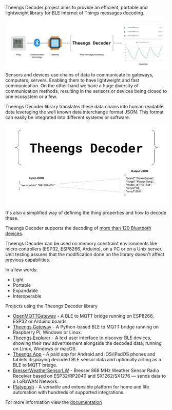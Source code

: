 Theengs Decoder project aims to provide an efficient, portable and lightweight library for BLE Internet of Things messages decoding.

![Iot](https://github.com/theengs/decoder/raw/development//docs/img/Theengs_decoder_iot_chain.jpg)

Sensors and devices use chains of data to communicate to gateways, computers, servers. Enabling them to have lightweight and fast communication.
On the other hand we have a huge diversity of communication methods, resulting in the sensors or devices being closed to one ecosystem or a few.

Theengs Decoder library translates these data chains into human readable data leveraging the well known data interchange format JSON. This format can easily be integrated into different systems or software.

![Overview](https://github.com/theengs/decoder/raw/development//docs/img/Theengs_decoder.jpg)

It's also a simplified way of defining the thing properties and how to decode these.

Theengs Decoder supports the decoding of [more than 120 Bluetooth devices](https://decoder.theengs.io/devices/devices.html).

Theengs Decoder can be used on memory constraint environments like micro controllers (ESP32, ESP8266, Arduino), on a PC or on a Unix server.
Unit testing assures that the modification done on the library doesn't affect previous capabilities.

In a few words:
* Light
* Portable
* Expandable
* Interoperable

Projects using the Theengs Decoder library
* [OpenMQTTGateway](https://github.com/1technophile/OpenMQTTGateway) - A BLE to MQTT bridge running on ESP8266, ESP32 or Arduino boards.
* [Theengs Gateway](https://github.com/theengs/gateway) - A Python-based BLE to MQTT bridge running on Raspberry Pi, Windows or Linux.
* [Theengs Explorer](https://github.com/theengs/explorer) - A text user interface to discover BLE devices, showing their raw advertisement alongside the decoded data; running on Linux, Windows or macOS.
* [Theengs App](https://github.com/theengs/app) - A paid app for Android and iOS/iPadOS phones and tablets displaying decoded BLE sensor data and optionally acting as a BLE to MQTT bridge.
* [BresserWeatherSensorLW](https://github.com/matthias-bs/BresserWeatherSensorLW) - Bresser 868 MHz Weather Sensor Radio Receiver based on ESP32/RP2040 and SX1262/SX1276 — sends data to a LoRaWAN Network.
* [Platypush](https://github.com/BlackLight/platypush) - A versatile and extensible platform for home and life automation with hundreds of supported integrations.

For more information view the [documentation](https://decoder.theengs.io/)
